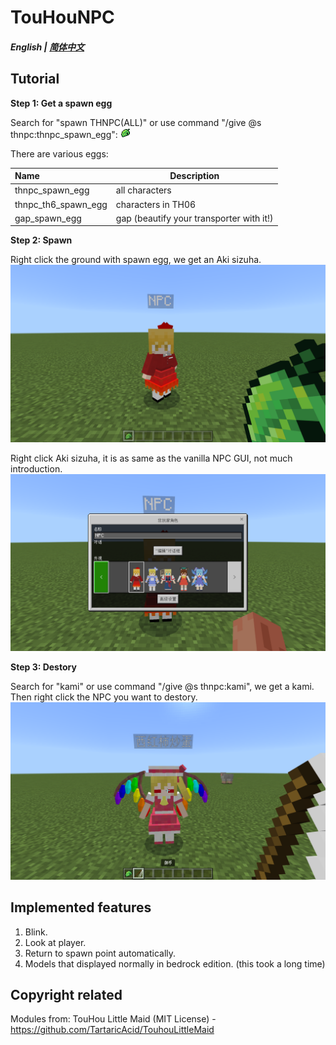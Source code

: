 # TouHouNPC

##### English | [简体中文](README_zh-cn.md)

## Tutorial
**Step 1: Get a spawn egg**
  
  Search for "spawn THNPC(ALL)" or use command "/give @s thnpc:thnpc_spawn_egg":
  ![image](Tutorial/spawn_egg.png)
  
   There are various eggs:
  
  | Name | Description |
  | :---- | ---- |
  | thnpc_spawn_egg | all characters |
  | thnpc_th6_spawn_egg | characters in TH06 |
  | gap_spawn_egg | gap (beautify your transporter with it!) |
   
**Step 2: Spawn**
  
  Right click the ground with spawn egg, we get an Aki sizuha.
  ![image](Tutorial/spawn.png)
  
  Right click Aki sizuha, it is as same as the vanilla NPC GUI, not much introduction. 
  ![image](Tutorial/open.png)
  
**Step 3: Destory**
  
  Search for "kami" or use command "/give @s thnpc:kami", we get a kami. Then right click the NPC you want to destory.
  ![image](Tutorial/destory.png)

## Implemented features
 
 1) Blink.
 2) Look at player.
 3) Return to spawn point automatically.
 4) Models that displayed normally in bedrock edition. (this took a long time)
 
## Copyright related
  
  Modules from: TouHou Little Maid (MIT License) - https://github.com/TartaricAcid/TouhouLittleMaid
